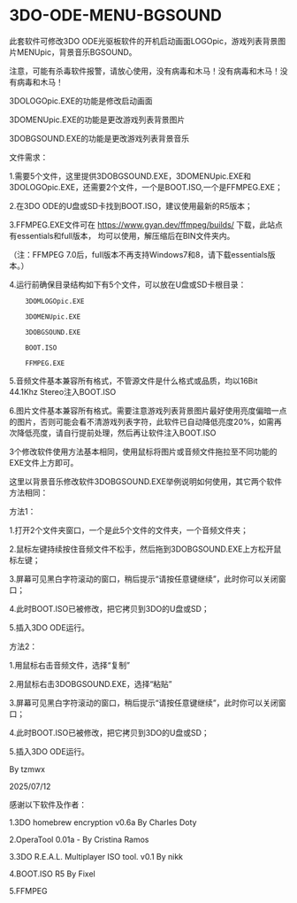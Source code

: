 # 3DO-ODE-MENU-BGSOUND

此套软件可修改3DO ODE光驱板软件的开机启动画面LOGOpic，游戏列表背景图片MENUpic，背景音乐BGSOUND。

注意，可能有杀毒软件报警，请放心使用，没有病毒和木马！没有病毒和木马！没有病毒和木马！

3DOLOGOpic.EXE的功能是修改启动画面

3DOMENUpic.EXE的功能是更改游戏列表背景图片

3DOBGSOUND.EXE的功能是更改游戏列表背景音乐


文件需求：

1.需要5个文件，这里提供3DOBGSOUND.EXE，3DOMENUpic.EXE和3DOLOGOpic.EXE，还需要2个文件，一个是BOOT.ISO,一个是FFMPEG.EXE；

2.在3DO ODE的U盘或SD卡找到BOOT.ISO，建议使用最新的R5版本；

3.FFMPEG.EXE文件可在  https://www.gyan.dev/ffmpeg/builds/  下载，此站点有essentials和full版本，
均可以使用，解压缩后在BIN文件夹内。

（注：FFMPEG 7.0后，full版本不再支持Windows7和8，请下载essentials版本。）

4.运行前确保目录结构如下有5个文件，可以放在U盘或SD卡根目录：

        3DOMLOGOpic.EXE
        
        3DOMENUpic.EXE

        3DOBGSOUND.EXE
        
        BOOT.ISO
        
        FFMPEG.EXE
        
        

5.音频文件基本兼容所有格式，不管源文件是什么格式或品质，均以16Bit 44.1Khz Stereo注入BOOT.ISO

6.图片文件基本兼容所有格式。需要注意游戏列表背景图片最好使用亮度偏暗一点的图片，否则可能会看不清游戏列表字符，此软件已自动降低亮度20%，如需再次降低亮度，请自行提前处理，然后再让软件注入BOOT.ISO

3个修改软件使用方法基本相同，使用鼠标将图片或音频文件拖拉至不同功能的EXE文件上方即可。

这里以背景音乐修改软件3DOBGSOUND.EXE举例说明如何使用，其它两个软件方法相同：

方法1：

1.打开2个文件夹窗口，一个是此5个文件的文件夹，一个音频文件夹；

2.鼠标左键持续按住音频文件不松手，然后拖到3DOBGSOUND.EXE上方松开鼠标左键；

3.屏幕可见黑白字符滚动的窗口，稍后提示“请按任意键继续”，此时你可以关闭窗口；

4.此时BOOT.ISO已被修改，把它拷贝到3DO的U盘或SD；

5.插入3DO ODE运行。




方法2：

1.用鼠标右击音频文件，选择“复制”

2.用鼠标右击3DOBGSOUND.EXE，选择“粘贴”

3.屏幕可见黑白字符滚动的窗口，稍后提示“请按任意键继续”，此时你可以关闭窗口；

4.此时BOOT.ISO已被修改，把它拷贝到3DO的U盘或SD；

5.插入3DO ODE运行。




By tzmwx

2025/07/12



感谢以下软件及作者：

1.3DO homebrew encryption   v0.6a        By Charles Doty

2.OperaTool     0.01a - By Cristina Ramos

3.3DO R.E.A.L. Multiplayer ISO tool. v0.1 By nikk 

4.BOOT.ISO    R5    By Fixel

5.FFMPEG
